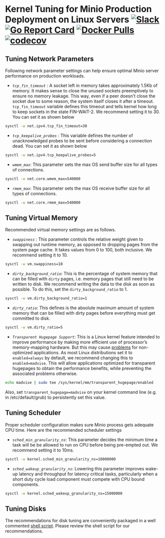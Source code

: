 # Kernel Tuning for Minio Production Deployment on Linux Servers [![Slack](https://slack.minio.io/slack?type=svg)](https://slack.minio.io) [![Go Report Card](https://goreportcard.com/badge/pydio/minio-srv)](https://goreportcard.com/report/pydio/minio-srv) [![Docker Pulls](https://img.shields.io/docker/pulls/pydio/minio-srv.svg?maxAge=604800)](https://hub.docker.com/r/pydio/minio-srv/) [![codecov](https://codecov.io/gh/pydio/minio-srv/branch/master/graph/badge.svg)](https://codecov.io/gh/pydio/minio-srv)

## Tuning Network Parameters

Following network parameter settings can help ensure optimal Minio server performance on production workloads.

- *`tcp_fin_timeout`* : A socket left in memory takes approximately 1.5Kb of memory. It makes sense to close the unused sockets preemptively to ensure no memory leakage. This way, even if a peer doesn't close the socket due to some reason, the system itself closes it after a timeout. `tcp_fin_timeout` variable defines this timeout and tells kernel how long to keep sockets in the state FIN-WAIT-2. We recommend setting it to 30. You can set it as shown below

```sh
sysctl -w net.ipv4.tcp_fin_timeout=30
```

- *`tcp_keepalive_probes`* : This variable defines the number of unacknowledged probes to be sent before considering a connection dead. You can set it as shown below

```sh
sysctl -w net.ipv4.tcp_keepalive_probes=5
```

- *`wmem_max`*: This parameter sets the max OS send buffer size for all types of connections.

```sh
sysctl -w net.core.wmem_max=540000
```

- *`rmem_max`*: This parameter sets the max OS receive buffer size for all types of connections.

```sh
sysctl -w net.core.rmem_max=540000
```

## Tuning Virtual Memory

Recommended virtual memory settings are as follows.

- *`swappiness`* : This parameter controls the relative weight given to swapping out runtime memory, as opposed to dropping pages from the system page cache. It takes values from 0 to 100, both inclusive. We recommend setting it to 10.

```sh
sysctl -w vm.swappiness=10
```

- *`dirty_background_ratio`*: This is the percentage of system memory that can be filled with `dirty` pages, i.e. memory pages that still need to be written to disk. We recommend writing the data to the disk as soon as possible. To do this, set the `dirty_background_ratio` to 1.

```sh
sysctl -w vm.dirty_background_ratio=1
```

- *`dirty_ratio`*: This defines is the absolute maximum amount of system memory that can be filled with dirty pages before everything must get committed to disk.

```sh
sysctl -w vm.dirty_ratio=5
```

- *`Transparent Hugepage Support`*: This is a Linux kernel feature intended to improve performance by making more efficient use of processor’s memory-mapping hardware. But this may cause [problems](https://blogs.oracle.com/linux/performance-issues-with-transparent-huge-pages-thp) for non-optimized applications. As most Linux distributions set it to `enabled=always` by default, we recommend changing this to `enabled=madvise`. This will allow applications optimized for transparent hugepages to obtain the performance benefits, while preventing the associated problems otherwise.

```sh
echo madvise | sudo tee /sys/kernel/mm/transparent_hugepage/enabled
```

Also, set `transparent_hugepage=madvise` on your kernel command line (e.g. in /etc/default/grub) to persistently set this value.

## Tuning Scheduler

Proper scheduler configuration makes sure Minio process gets adequate CPU time. Here are the recommended scheduler settings

- *`sched_min_granularity_ns`*: This parameter decides the minimum time a task will be be allowed to run on CPU before being pre-empted out. We recommend setting it to 10ms.

```sh
sysctl -w kernel.sched_min_granularity_ns=10000000
```

- *`sched_wakeup_granularity_ns`*: Lowering this parameter improves wake-up latency and throughput for latency critical tasks, particularly when a short duty cycle load component must compete with CPU bound components.

```sh
sysctl -w kernel.sched_wakeup_granularity_ns=15000000
```

## Tuning Disks

The recommendations for disk tuning are conveniently packaged in a well commented [shell script](https://github.com/pydio/minio-srv/blob/master/docs/deployment/kernel-tuning/disk-tuning.sh). Please review the shell script for our recommendations.
